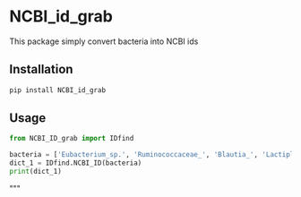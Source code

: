 # NCBI_id_grab

This package simply convert bacteria into NCBI ids

## Installation

```bash
pip install NCBI_id_grab
```

## Usage

```python
from NCBI_ID_grab import IDfind

bacteria = ['Eubacterium_sp.', 'Ruminococcaceae_', 'Blautia_', 'Lactiplantibacillus_plantarum']
dict_1 = IDfind.NCBI_ID(bacteria)
print(dict_1)
```
"""